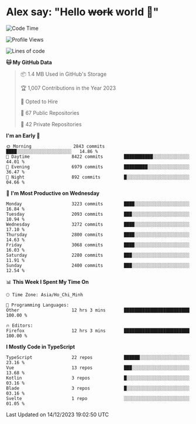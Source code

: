 # Alex say: "Hello ~~work~~ world 🐾"

<!--START_SECTION:waka-->
![Code Time](http://img.shields.io/badge/Code%20Time-1%2C053%20hrs%2030%20mins-blue)

![Profile Views](http://img.shields.io/badge/Profile%20Views-1-blue)

![Lines of code](https://img.shields.io/badge/From%20Hello%20World%20I%27ve%20Written-40.2%20million%20lines%20of%20code-blue)

**🐱 My GitHub Data** 

> 📦 1.4 MB Used in GitHub's Storage 
 > 
> 🏆 1,007 Contributions in the Year 2023
 > 
> 💼 Opted to Hire
 > 
> 📜 67 Public Repositories 
 > 
> 🔑 42 Private Repositories 
 > 
**I'm an Early 🐤** 

```text
🌞 Morning                2843 commits        ████░░░░░░░░░░░░░░░░░░░░░   14.86 % 
🌆 Daytime                8422 commits        ███████████░░░░░░░░░░░░░░   44.01 % 
🌃 Evening                6979 commits        █████████░░░░░░░░░░░░░░░░   36.47 % 
🌙 Night                  892 commits         █░░░░░░░░░░░░░░░░░░░░░░░░   04.66 % 
```
📅 **I'm Most Productive on Wednesday** 

```text
Monday                   3223 commits        ████░░░░░░░░░░░░░░░░░░░░░   16.84 % 
Tuesday                  2093 commits        ███░░░░░░░░░░░░░░░░░░░░░░   10.94 % 
Wednesday                3272 commits        ████░░░░░░░░░░░░░░░░░░░░░   17.10 % 
Thursday                 2800 commits        ████░░░░░░░░░░░░░░░░░░░░░   14.63 % 
Friday                   3068 commits        ████░░░░░░░░░░░░░░░░░░░░░   16.03 % 
Saturday                 2280 commits        ███░░░░░░░░░░░░░░░░░░░░░░   11.91 % 
Sunday                   2400 commits        ███░░░░░░░░░░░░░░░░░░░░░░   12.54 % 
```


📊 **This Week I Spent My Time On** 

```text
🕑︎ Time Zone: Asia/Ho_Chi_Minh

💬 Programming Languages: 
Other                    12 hrs 3 mins       █████████████████████████   100.00 % 

🔥 Editors: 
Firefox                  12 hrs 3 mins       █████████████████████████   100.00 % 
```

**I Mostly Code in TypeScript** 

```text
TypeScript               22 repos            ██████░░░░░░░░░░░░░░░░░░░   23.16 % 
Vue                      13 repos            ███░░░░░░░░░░░░░░░░░░░░░░   13.68 % 
Kotlin                   3 repos             █░░░░░░░░░░░░░░░░░░░░░░░░   03.16 % 
Blade                    3 repos             █░░░░░░░░░░░░░░░░░░░░░░░░   03.16 % 
Svelte                   1 repo              ░░░░░░░░░░░░░░░░░░░░░░░░░   01.05 % 
```




 Last Updated on 14/12/2023 19:02:50 UTC
<!--END_SECTION:waka-->
